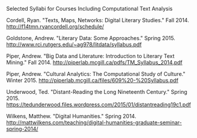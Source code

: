 
Selected Syllabi for Courses Including Computational Text Analysis 

Cordell, Ryan. "Texts, Maps, Networks: Digital Literary Studies." Fall 2014. http://f14tmn.ryancordell.org/schedule/

Goldstone, Andrew. "Literary Data: Some Approaches." Spring 2015. http://www.rci.rutgers.edu/~ag978/litdata/syllabus.pdf 

Piper, Andrew. "Big Data and Literature: Introduction to Literary Text Mining." Fall 2014. http://piperlab.mcgill.ca/pdfs/TM_Syllabus_2014.pdf 

Piper, Andrew. "Cultural Analytics: The Computational Study of Culture." Winter 2015. http://piperlab.mcgill.ca/files/609%20-%20Syllabus.pdf

Underwood, Ted. "Distant-Reading the Long Nineteenth Century." Spring 2015. https://tedunderwood.files.wordpress.com/2015/01/distantreading19c1.pdf

Wilkens, Matthew. "Digital Humanities." Spring 2014. http://mattwilkens.com/teaching/digital-humanities-graduate-seminar-spring-2014/



